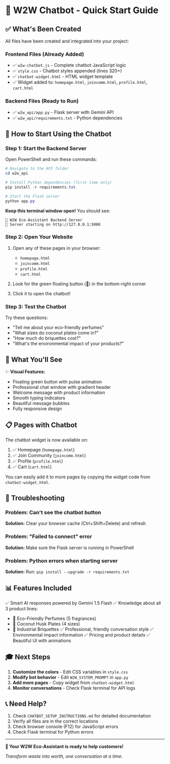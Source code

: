 # 🚀 W2W Chatbot - Quick Start Guide

## ✅ What's Been Created

All files have been created and integrated into your project:

### Frontend Files (Already Added)
- ✅ `w2w-chatbot.js` - Complete chatbot JavaScript logic
- ✅ `style.css` - Chatbot styles appended (lines 320+)
- ✅ `chatbot-widget.html` - HTML widget template
- ✅ Widget added to: `homepage.html`, `joincomm.html`, `profile.html`, `cart.html`

### Backend Files (Ready to Run)
- ✅ `w2w_api/app.py` - Flask server with Gemini API
- ✅ `w2w_api/requirements.txt` - Python dependencies

## 🎯 How to Start Using the Chatbot

### Step 1: Start the Backend Server

Open PowerShell and run these commands:

```powershell
# Navigate to the API folder
cd w2w_api

# Install Python dependencies (first time only)
pip install -r requirements.txt

# Start the Flask server
python app.py
```

**Keep this terminal window open!** You should see:
```
🌱 W2W Eco-Assistant Backend Server
📡 Server starting on http://127.0.0.1:5000
```

### Step 2: Open Your Website

1. Open any of these pages in your browser:
   - `homepage.html`
   - `joincomm.html`
   - `profile.html`
   - `cart.html`

2. Look for the green floating button (🌱) in the bottom-right corner

3. Click it to open the chatbot!

### Step 3: Test the Chatbot

Try these questions:
- "Tell me about your eco-friendly perfumes"
- "What sizes do coconut plates come in?"
- "How much do briquettes cost?"
- "What's the environmental impact of your products?"

## 🎨 What You'll See

✨ **Visual Features:**
- Floating green button with pulse animation
- Professional chat window with gradient header
- Welcome message with product information
- Smooth typing indicators
- Beautiful message bubbles
- Fully responsive design

## 📋 Pages with Chatbot

The chatbot widget is now available on:
1. ✅ Homepage (`homepage.html`)
2. ✅ Join Community (`joincomm.html`)
3. ✅ Profile (`profile.html`)
4. ✅ Cart (`cart.html`)

You can easily add it to more pages by copying the widget code from `chatbot-widget.html`.

## 🔧 Troubleshooting

### Problem: Can't see the chatbot button
**Solution:** Clear your browser cache (Ctrl+Shift+Delete) and refresh

### Problem: "Failed to connect" error
**Solution:** Make sure the Flask server is running in PowerShell

### Problem: Python errors when starting server
**Solution:** Run: `pip install --upgrade -r requirements.txt`

## 📊 Features Included

✅ Smart AI responses powered by Gemini 1.5 Flash
✅ Knowledge about all 3 product lines:
   - 🌺 Eco-Friendly Perfumes (5 fragrances)
   - 🥥 Coconut Husk Plates (4 sizes)
   - 🧱 Industrial Briquettes
✅ Professional, friendly conversation style
✅ Environmental impact information
✅ Pricing and product details
✅ Beautiful UI with animations

## 🎓 Next Steps

1. **Customize the colors** - Edit CSS variables in `style.css`
2. **Modify bot behavior** - Edit `W2W_SYSTEM_PROMPT` in `app.py`
3. **Add more pages** - Copy widget from `chatbot-widget.html`
4. **Monitor conversations** - Check Flask terminal for API logs

## 📞 Need Help?

1. Check `CHATBOT_SETUP_INSTRUCTIONS.md` for detailed documentation
2. Verify all files are in the correct locations
3. Check browser console (F12) for JavaScript errors
4. Check Flask terminal for Python errors

---

**🌱 Your W2W Eco-Assistant is ready to help customers!**

*Transform waste into worth, one conversation at a time.*
